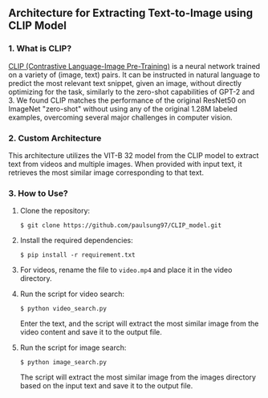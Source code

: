 ## Architecture for Extracting Text-to-Image using CLIP Model

### 1. What is CLIP?
[CLIP (Contrastive Language-Image Pre-Training)](https://github.com/openai/CLIP) is a neural network trained on a variety of (image, text) pairs. It can be instructed in natural language to predict the most relevant text snippet, given an image, without directly optimizing for the task, similarly to the zero-shot capabilities of GPT-2 and 3. We found CLIP matches the performance of the original ResNet50 on ImageNet "zero-shot" without using any of the original 1.28M labeled examples, overcoming several major challenges in computer vision.

### 2. Custom Architecture
This architecture utilizes the VIT-B 32 model from the CLIP model to extract text from videos and multiple images. When provided with input text, it retrieves the most similar image corresponding to that text.

### 3. How to Use?

1. Clone the repository:
    ```
    $ git clone https://github.com/paulsung97/CLIP_model.git
    ```

2. Install the required dependencies:
    ```
    $ pip install -r requirement.txt
    ```

3. For videos, rename the file to `video.mp4` and place it in the video directory.

4. Run the script for video search:
    ```
    $ python video_search.py
    ```
   Enter the text, and the script will extract the most similar image from the video content and save it to the output file.

5. Run the script for image search:
    ```
    $ python image_search.py
    ```
   The script will extract the most similar image from the images directory based on the input text and save it to the output file.
```

